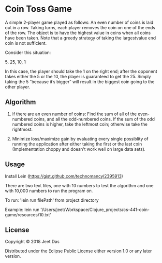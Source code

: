 # Coin Toss Game

A simple 2-player game played as follows: An even number of coins is laid out in a row.
Taking turns, each player removes the coin on one of the ends of the row. The object is to have the
highest value in coins when all coins have been taken. Note that a greedy strategy of taking the largestvalue
end coin is not sufficient.

Consider this situation:

5, 25, 10, 1

In this case, the player should take the 1 on the right end; after the opponent takes either the 5 or the 10,
the player is guaranteed to get the 25. Simply taking the 5 “because it’s bigger” will result in the
biggest coin going to the other player.

## Algorithm

1. If there are an even number of coins: Find the sum of all of the even-numbered coins, and all the odd-numbered coins. If the sum of the odd numbered coins is higher, take the leftmost coin; otherwise take the rightmost.

2. Minimize loss/maximize gain by evaluating every single possiblity of running the application after either taking the first or the last coin (Implementation choppy and doesn't work well on large data sets).


## Usage

Install Lein (https://gist.github.com/technomancy/2395913)

There are two text files, one with 10 numbers to test the algorithm and one with 10,000 numbers to run the program on.

To run: 'lein run filePath' from project directory

Example: lein run '/Users/jeet/Workspace/Clojure_projects/cs-441-coin-game/resources/10.txt'  

## License

Copyright © 2018 Jeet Das

Distributed under the Eclipse Public License either version 1.0 or any later version.
